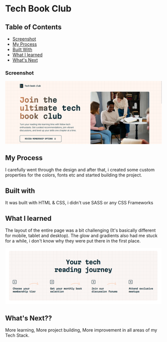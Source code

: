 # Tech Book Club

## Table of Contents

- [Screenshot](#Screenshots)
- [My Process](#MyProcess)
- [Built With](#Builtwith)
- [What I learned](#Whatilearned)
- [What's Next](#WhatsNext)

### Screenshot
![](./Dev-Images/Desktop-Hero(2).png)

## My Process
I carefully went through the design and after that, i created some custom properties for the colors, fonts etc and started building the project.

## Built with
It was built with HTML & CSS, i didn't use SASS or any CSS Frameworks

## What I learned
The layout of the entire page was a bit challenging (It's basically different for mobile, tablet and desktop). The glow and gradients also had me stuck for a while, i don't know why they were put there in the first place.

![](./Dev-Images/Tech-reading-desktop.png)

## What's Next?? 
More learning,
More project building, 
 More improvement in all areas of my Tech Stack.

